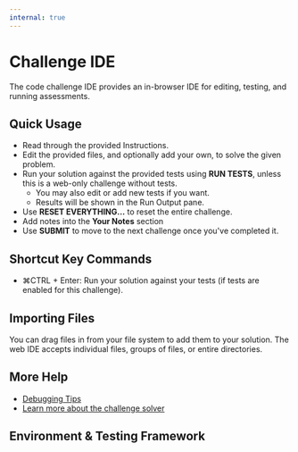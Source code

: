 ```yaml
---
internal: true
---
```


# Challenge IDE

The code challenge IDE provides an in-browser IDE for editing, testing, and running assessments.

## Quick Usage

- Read through the provided Instructions.
- Edit the provided files, and optionally add your own, to solve the given problem.
- Run your solution against the provided tests using **RUN TESTS**, unless this is a web-only challenge without tests.
    - You may also edit or add new tests if you want.
    - Results will be shown in the Run Output pane.
- Use **RESET EVERYTHING…** to reset the entire challenge.
- Add notes into the **Your Notes** section
- Use **SUBMIT** to move to the next challenge once you've completed it.


## Shortcut Key Commands

- <span class="shortcut-hint"><span class="mac-os-only" title="Command">&#8984;</span><span class="not-mac-os-only">CTRL</span> + Enter</span>: Run your solution against your tests (if tests are enabled for this challenge).

## Importing Files

You can drag files in from your file system to add them to your solution. The web IDE accepts individual files, groups of files, or entire directories.

## More Help

- [Debugging Tips](/for-candidates/advanced-challenge-ide/debugging-tips)
- [Learn more about the challenge solver](/for-candidates/advanced-challenge-ide)

## Environment & Testing Framework

